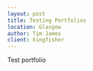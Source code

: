 ```yaml
---
layout: post
title: Testing Portfolios
location: Glasgow
author: Tim James
client: kingfisher
---
```


Test portfolio